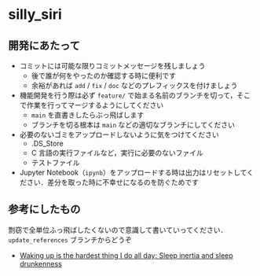 # silly_siri

## 開発にあたって

- コミットには可能な限りコミットメッセージを残しましょう
  - 後で誰が何をやったのか確認する時に便利です
  - 余裕があれば `add` / `fix` / `doc` などのプレフィックスを付けましょう
- 機能開発を行う際は必ず `feature/` で始まる名前のブランチを切って，そこで作業を行ってマージするようにしてください
  - `main` を直書きしたらぶっ飛ばします
  - ブランチを切る根本は `main` などの適切なブランチにしてください
- 必要のないゴミをアップロードしないように気をつけてください
  - .DS_Store
  - C 言語の実行ファイルなど，実行に必要のないファイル
  - テストファイル
- Jupyter Notebook（`ipynb`）をアップロードする時は出力はリセットしてください．差分を取った時に不幸せになるのを防ぐためです

## 参考にしたもの

剽窃で全単位ふっ飛ばしたくないので意識して書いていってください．`update_references` ブランチからどうぞ

- [Waking up is the hardest thing I do all day: Sleep inertia and sleep drunkenness](https://pubmed.ncbi.nlm.nih.gov/27692973/)
